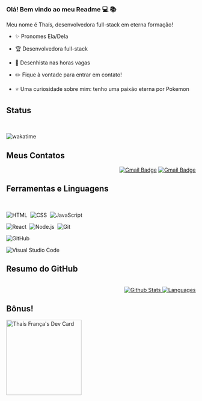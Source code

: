 ### Olá! Bem vindo ao meu Readme :computer: :books:

Meu nome é Thaís, desenvolvedora full-stack em eterna formação!

- ✨ Pronomes Ela/Dela

- :trophy: Desenvolvedora full-stack

- :art: Desenhista nas horas vagas

- :pencil2: Fique à vontade para entrar em contato!

- :star: Uma curiosidade sobre mim: tenho uma paixão eterna por Pokemon

## Status

<br>

![wakatime](https://wakatime.com/badge/user/c1dc92e3-6d82-4a50-a6d2-1c91da2b0184.svg)

## Meus Contatos

<div align = "end">

[![Gmail Badge](https://img.shields.io/badge/Gmail-D14836?style=for-the-badge&logo=gmail&logoColor=white=mailto:tfrancag@gmail.com)](mailto:tfrancag@gmail.com) [![Gmail Badge](https://img.shields.io/badge/LinkedIn-0077B5?style=for-the-badge&logo=linkedin&logoColor=white)](https://www.linkedin.com/in/thais-fran%C3%A7a-galembeck-a43331b0)

 </div>

## Ferramentas e Linguagens

<br>
<div align = "start">

![HTML](https://img.shields.io/badge/-HTML-05122A?style=flat&logo=HTML5)&nbsp;
![CSS](https://img.shields.io/badge/-CSS-05122A?style=flat&logo=CSS3&logoColor=1572B6)&nbsp;
![JavaScript](https://img.shields.io/badge/-JavaScript-05122A?style=flat&logo=javascript)&nbsp;

![React](https://img.shields.io/badge/-React-05122A?style=flat&logo=react)&nbsp;
![Node.js](https://img.shields.io/badge/-Node.js-05122A?style=flat&logo=node.js)&nbsp;
![Git](https://img.shields.io/badge/-Git-05122A?style=flat&logo=git)&nbsp;

![GitHub](https://img.shields.io/badge/-GitHub-05122A?style=flat&logo=github)&nbsp;

![Visual Studio Code](https://img.shields.io/badge/-Visual%20Studio%20Code-05122A?style=flat&logo=visual-studio-code&logoColor=007ACC)&nbsp;

</div>

## Resumo do GitHub

<br>

<div align = "end">

  <a href="https://github.com/anuraghazra/github-readme-stats">
    <img  max-width = "50%" src="https://github-readme-stats.vercel.app/api?username=ThaisFrancaG&show_icons=true&hide_border=true&theme=nord&bg_color=22272E&hide_rank=false" alt="Github Stats"/>
  </a><a href="https://github.com/anuraghazra/github-readme-stats">
    <img max-width = "50%"src="https://github-readme-stats.vercel.app/api/top-langs/?username=ThaisFrancaG&layout=compact&hide_border=true&theme=nord&bg_color=22272E&card_width=250" alt="Languages" />
  </a>
</div>

## Bônus!

<div  align = "start">

<a  href="https://app.daily.dev/AhiruBlue"><img  src="https://api.daily.dev/devcards/683006d1c7564bae826100b41c4299b4.png?r=qb8"  width="200"  alt="Thaís França's Dev Card"/></a>

</div>
